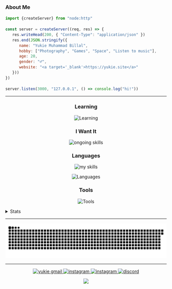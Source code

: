 ### About Me

```javascript
import {createServer} from "node:http"

const server = createServer((req, res) => {
   res.writeHead(200, { "Content-Type": "application/json" })
   res.end(JSON.stringify({
      name: "Yukie Muhammad Billal",
      hobby: ["Photography", "Games", "Space", "Listen to music"],
      age: 20,
      gender: "♂️",
      website: "<a target='_blank'>https://yukie.site</a>"
   }))
})

server.listen(3000, "127.0.0.1", () => console.log("hi!"))
```

<!-- ![Banner](./github-header.png) -->
---

<h3 align="center">Learning</h3>
<p align="center">
  <img src="https://skillicons.dev/icons?i=react,laravel,typescript,arduino" alt="Learning" />
</p>

<h3 align="center">I Want It</h3>
<p align="center">
  <img src="https://skillicons.dev/icons?i=bash,docker,linux,mongodb,neovim,django,postgres,redis,bun" alt="ongoing skills" />
</p>

<h3 align="center">Languages</h3>
<p align="center">
  <img src="https://skillicons.dev/icons?i=css,html,sass,tailwindcss,bootstrap,javascript,typescript,react,vue,nuxt&perline=10" alt="my skills" />
<p align="center">
  <img src="https://skillicons.dev/icons?i=nodejs,python,flask,mysql,laravel,php&perline=10" alt="Languages" />
</p>
</p>
<h3 align="center">Tools</h3>
<p align="center">
  <img src="https://skillicons.dev/icons?i=vscode,postman,git,github&perline=10" alt="Tools" />
</p>

<details><summary>Stats</summary>

<hr />

<div align="center">
<h3>Stats</h3>

<p>
<picture>
  <source
    srcset="https://github-readme-stats.vercel.app/api/top-langs?username=yukie-billal&show_icons=true&locale=en&layout=compact&theme=transparent&hide_border=true"
    media="(prefers-color-scheme: dark)"
  />
  <source
    srcset="https://github-readme-stats.vercel.app/api/top-langs?username=yukie-billal&show_icons=true"
    media="(prefers-color-scheme: light), (prefers-color-scheme: no-preference)"
  />
  <img src="https://github-readme-stats.vercel.app/api/top-langs?username=yukie-billal&show_icons=true" />
</picture>
</p>
<p>
  <picture>
    <source
      srcset="https://github-readme-stats.vercel.app/api?username=yukie-billal&show_icons=true&theme=transparent&hide_border=true"
      media="(prefers-color-scheme: dark)"
    />
    <source
      srcset="https://github-readme-stats.vercel.app/api?username=yukie-billal&show_icons=true"
      media="(prefers-color-scheme: light), (prefers-color-scheme: no-preference)"
    />
    <img src="https://github-readme-stats.vercel.app/api?username=yukie-billal&show_icons=true" />
  </picture>
</p>
<p>
  <img src="https://github-readme-stats.vercel.app/api/wakatime?username=Yukie_billal&layout=compact&theme=transparent&hide_border=true" alt="Yukie-Billal" />
</p>
</div>

</details>

---

<p align="center">
  <picture>
    <source
      media="(prefers-color-scheme: dark)"
      srcset="https://raw.githubusercontent.com/yukie-billal/yukie-billal/snake_output/github-contribution-grid-snake-dark.svg"
    />
    <source
      media="(prefers-color-scheme: light)"
      srcset="https://raw.githubusercontent.com/yukie-billal/yukie-billal/snake_output/github-contribution-grid-snake.svg"
    />
    <img
      alt="github contribution grid snake animation"
      src="https://raw.githubusercontent.com/yukie-billal/yukie-billal/snake_output/github-contribution-grid-snake.svg"
    />
  </picture>
</p>

---


<p align="center">
  <a href="mailto:yukiembillal01@gmail.com">
    <img src="https://skillicons.dev/icons?i=gmail" alt="yukie gmail" />
  </a>
  <a href="https://www.instagram.com/yukie_m_billal/">
    <img src="https://skillicons.dev/icons?i=instagram" alt="instagram" />
  </a>
  <a href="https://www.linkedin.com/in/yukie-muhammad-billal-b3bb59271">
    <img src="https://skillicons.dev/icons?i=linkedin" alt="instagram" />
  </a>
  <a href="https://discord.com/users/916938902785380353">
    <img src="https://skillicons.dev/icons?i=discord" alt="discord" />
  </a>
</p>

<p align="center">
  <img src="https://komarev.com/ghpvc/?username=yukie-billal&color=brightgreen" />
</p>